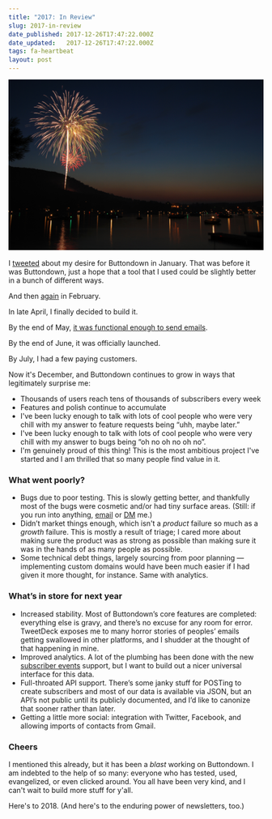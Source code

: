 ```yaml
---
title: "2017: In Review"
slug: 2017-in-review
date_published: 2017-12-26T17:47:22.000Z
date_updated:   2017-12-26T17:47:22.000Z
tags: fa-heartbeat
layout: post
---
```


<p><img src="/img/53.jpg" alt=""></p>
<p>I <a href="https://twitter.com/justinmduke/status/820761156964843520">tweeted</a> about my desire for Buttondown in January.  That was before it was Buttondown, just a hope that a tool that I used could be slightly better in a bunch of different ways.</p>
<p>And then <a href="https://twitter.com/justinmduke/status/827663184274132992">again</a> in February.</p>
<p>In late April, I finally decided to build it.</p>
<p>By the end of May, <a href="https://twitter.com/justinmduke/status/868944561057312768">it was functional enough to send emails</a>.</p>
<p>By the end of June, it was officially launched.</p>
<p>By July, I had a few paying customers.</p>
<p>Now it's December, and Buttondown continues to grow in ways that legitimately surprise me:</p>
<ul>
<li>Thousands of users reach tens of thousands of subscribers every week</li>
<li>Features and polish continue to accumulate</li>
<li>I've been lucky enough to talk with lots of cool people who were very chill with my answer to feature requests being “uhh, maybe later.”</li>
<li>I've been lucky enough to talk with lots of cool people who were very chill with my answer to bugs being “oh no oh no oh no”.</li>
<li>I'm genuinely proud of this thing!  This is the most ambitious project I've started and I am thrilled that so many people find value in it.</li>
</ul>
<h3 id="whatwentpoorly">What went poorly?</h3>
<ul>
<li>Bugs due to poor testing.  This is slowly getting better, and thankfully most of the bugs were cosmetic and/or had tiny surface areas.  (Still: if you run into anything, <a href="mailto:justin@buttondown.email">email</a> or <a href="https://twitter.com/buttondownemail">DM</a> me.)</li>
<li>Didn’t market things enough, which isn't a <em>product</em> failure so much as a <em>growth</em> failure.  This is mostly a result of triage; I cared more about making sure the product was as strong as possible than making sure it was in the hands of as many people as possible.</li>
<li>Some technical debt things, largely sourcing from poor planning — implementing custom domains would have been much easier if I had given it more thought, for instance.  Same with analytics.</li>
</ul>
<h3 id="whatsinstorefornextyear">What’s in store for next year</h3>
<ul>
<li>Increased stability.  Most of Buttondown’s core features are completed: everything else is gravy, and there’s no excuse for any room for error.  TweetDeck exposes me to many horror stories of peoples’ emails getting swallowed in other platforms, and I shudder at the thought of that happening in mine.</li>
<li>Improved analytics.  A lot of the plumbing has been done with the new <a href="http://blog.buttondown.email/introducing-subscriber-events/">subscriber events</a> support, but I want to build out a nicer universal interface for this data.</li>
<li>Full-throated API support.  There’s some janky stuff for POSTing to create subscribers and most of our data is available via JSON, but an API’s not public until its publicly documented, and I’d like to canonize that sooner rather than later.</li>
<li>Getting a little more social: integration with Twitter, Facebook, and allowing imports of contacts from Gmail.</li>
</ul>
<h3 id="cheers">Cheers</h3>
<p>I mentioned this already, but it has been a <em>blast</em> working on Buttondown.  I am indebted to the help of so many: everyone who has tested, used, evangelized, or even clicked around.  You all have been very kind, and I can't wait to build more stuff for y'all.</p>
<p>Here's to 2018.  (And here's to the enduring power of newsletters, too.)</p>

